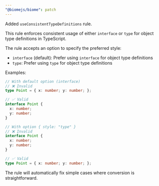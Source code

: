 ```yaml
---
"@biomejs/biome": patch
---
```


Added `useConsistentTypeDefinitions` rule.

This rule enforces consistent usage of either `interface` or `type` for object type definitions in TypeScript.

The rule accepts an option to specify the preferred style:
- `interface` (default): Prefer using `interface` for object type definitions
- `type`: Prefer using `type` for object type definitions

Examples:

```ts
// With default option (interface)
// ❌ Invalid
type Point = { x: number; y: number; };

// ✅ Valid  
interface Point {
  x: number;
  y: number;
}

// With option { style: "type" }
// ❌ Invalid
interface Point {
  x: number;
  y: number;
}

// ✅ Valid
type Point = { x: number; y: number; };
```

The rule will automatically fix simple cases where conversion is straightforward.
